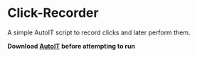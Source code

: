 Click-Recorder
==============

A simple AutoIT script to record clicks and later perform them.

**Download [AutoIT](http://www.autoitscript.com/site/autoit/downloads/) before attempting to run**
